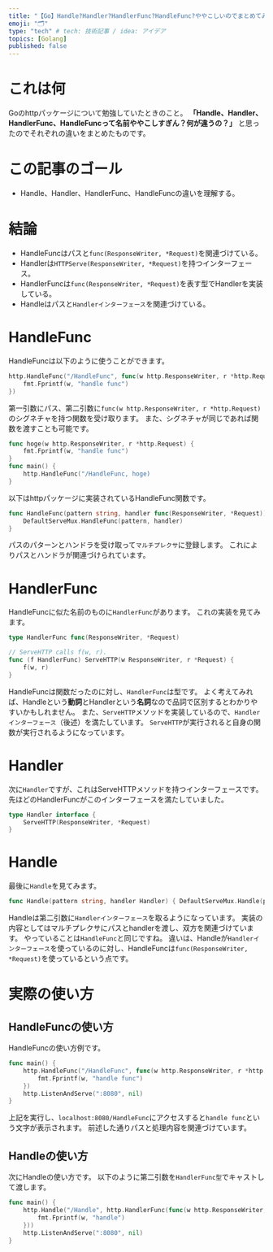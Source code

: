 ```yaml
---
title: "【Go】Handle?Handler?HandlerFunc?HandleFunc?ややこしいのでまとめてみた"
emoji: "🗂"
type: "tech" # tech: 技術記事 / idea: アイデア
topics: [Golang]
published: false
---
```

# これは何
Goのhttpパッケージについて勉強していたときのこと。
**「Handle、Handler、HandlerFunc、HandleFuncって名前ややこしすぎん？何が違うの？」** と思ったのでそれぞれの違いをまとめたものです。
# この記事のゴール
- Handle、Handler、HandlerFunc、HandleFuncの違いを理解する。
# 結論
- HandleFuncはパスと`func(ResponseWriter, *Request)`を関連づけている。
- Handlerは`HTTPServe(ResponseWriter, *Request)`を持つインターフェース。
- HandlerFuncは`func(ResponseWriter, *Request)`を表す型でHandlerを実装している。
- Handleはパスと`Handlerインターフェース`を関連づけている。
# HandleFunc
HandleFuncは以下のように使うことができます。
```go
http.HandleFunc("/HandleFunc", func(w http.ResponseWriter, r *http.Request) {
	fmt.Fprintf(w, "handle func")
})
```
第一引数にパス、第二引数に`func(w http.ResponseWriter, r *http.Request)`のシグネチャを持つ関数を受け取ります。
また、シグネチャが同じであれば関数を渡すことも可能です。
```go
func hoge(w http.ResponseWriter, r *http.Request) {
	fmt.Fprintf(w, "handle func")
}
func main() {
    http.HandleFunc("/HandleFunc, hoge)
}
```
以下はhttpパッケージに実装されているHandleFunc関数です。
```go
func HandleFunc(pattern string, handler func(ResponseWriter, *Request)) {
	DefaultServeMux.HandleFunc(pattern, handler)
}
```
パスのパターンとハンドラを受け取って`マルチプレクサ`に登録します。
これによりパスとハンドラが関連づけられています。
# HandlerFunc
HandleFuncに似た名前のものに`HandlerFunc`があります。
これの実装を見てみます。
```go
type HandlerFunc func(ResponseWriter, *Request)

// ServeHTTP calls f(w, r).
func (f HandlerFunc) ServeHTTP(w ResponseWriter, r *Request) {
	f(w, r)
}
```
HandleFuncは関数だったのに対し、`HandlerFunc`は型です。
よく考えてみれば、Handleという**動詞**とHandlerという**名詞**なので品詞で区別するとわかりやすいかもしれません。
また、`ServeHTTP`メソッドを実装しているので、`Handlerインターフェース`（後述）を満たしています。
`ServeHTTP`が実行されると自身の関数が実行されるようになっています。
# Handler 
次に`Handler`ですが、これはServeHTTPメソッドを持つインターフェースです。
先ほどのHandlerFuncがこのインターフェースを満たしていました。
```go
type Handler interface {
	ServeHTTP(ResponseWriter, *Request)
}
```
# Handle
最後に`Handle`を見てみます。
```go
func Handle(pattern string, handler Handler) { DefaultServeMux.Handle(pattern, handler) }
```
Handleは第二引数に`Handlerインターフェース`を取るようになっています。
実装の内容としてはマルチプレクサにパスとhandlerを渡し、双方を関連づけています。
やっていることは`HandleFunc`と同じですね。
違いは、Handleが`Handlerインターフェース`を使っているのに対し、HandleFuncは`func(ResponseWriter, *Request)`を使っているという点です。
# 実際の使い方
## HandleFuncの使い方
HandleFuncの使い方例です。
```go
func main() {
	http.HandleFunc("/HandleFunc", func(w http.ResponseWriter, r *http.Request) {
		fmt.Fprintf(w, "handle func")
	})
	http.ListenAndServe(":8080", nil)
}	
```
上記を実行し、`localhost:8080/HandleFunc`にアクセスすると`handle func`という文字が表示されます。
前述した通りパスと処理内容を関連づけています。
## Handleの使い方
次にHandleの使い方です。
以下のように第二引数を`HandlerFunc型`でキャストして渡します。
```go
func main() {
	http.Handle("/Handle", http.HandlerFunc(func(w http.ResponseWriter, r *http.Request) {
		fmt.Fprintf(w, "handle")
	}))
	http.ListenAndServe(":8080", nil)
}
```